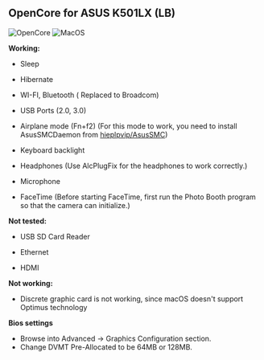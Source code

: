 ## OpenCore for ASUS K501LX (LB) 

![OpenCore](https://img.shields.io/badge/OpenCore-v0.6.4-brightgreen)
![MacOS](https://img.shields.io/badge/macOS-BigSur-brightgreen)


**Working:**

- Sleep
  
- Hibernate
  
- WI-FI, Bluetooth ( Replaced to Broadcom)
  
- USB Ports (2.0, 3.0)

- Airplane mode (Fn+f2) (For this mode to work, you need to install AsusSMCDaemon from [hieplpvip/AsusSMC](https://github.com/hieplpvip/AsusSMC))
  
- Keyboard backlight
  
- Headphones (Use AlcPlugFix for the headphones to work correctly.)
  
- Microphone
  
- FaceTime (Before starting FaceTime, first run the Photo Booth program so that the camera can initialize.)  

**Not tested:**

- USB SD Card Reader
  
- Ethernet

- HDMI 

**Not working:**

- Discrete graphic card is not working, since macOS doesn't support Optimus technology

**Bios settings**

- Browse into Advanced -> Graphics Configuration section.
- Change DVMT Pre-Allocated to be 64MB or 128MB.
